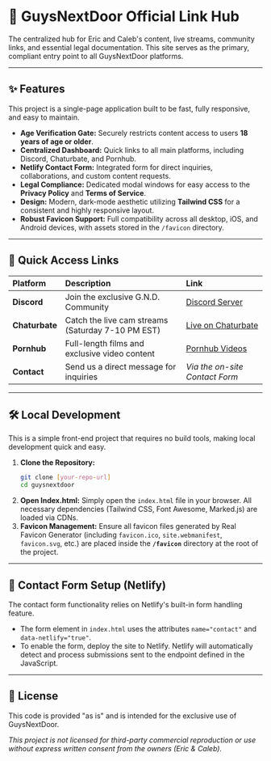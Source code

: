 # 🏡 GuysNextDoor Official Link Hub

The centralized hub for Eric and Caleb's content, live streams, community links, and essential legal documentation. This site serves as the primary, compliant entry point to all GuysNextDoor platforms.

---

## ✨ Features

This project is a single-page application built to be fast, fully responsive, and easy to maintain.

* **Age Verification Gate:** Securely restricts content access to users **18 years of age or older**.
* **Centralized Dashboard:** Quick links to all main platforms, including Discord, Chaturbate, and Pornhub.
* **Netlify Contact Form:** Integrated form for direct inquiries, collaborations, and custom content requests.
* **Legal Compliance:** Dedicated modal windows for easy access to the **Privacy Policy** and **Terms of Service**.
* **Design:** Modern, dark-mode aesthetic utilizing **Tailwind CSS** for a consistent and highly responsive layout.
* **Robust Favicon Support:** Full compatibility across all desktop, iOS, and Android devices, with assets stored in the `/favicon` directory.

---

## 🔗 Quick Access Links

| Platform | Description | Link |
| :--- | :--- | :--- |
| **Discord** | Join the exclusive G.N.D. Community | [Discord Server](https://discord.gg/EKekh3wHYQ) |
| **Chaturbate** | Catch the live cam streams (Saturday 7-10 PM EST) | [Live on Chaturbate](https://chaturbate.com/p/hotcockjock99/?tab=bio) |
| **Pornhub** | Full-length films and exclusive video content | [Pornhub Videos](https://www.pornhub.com/model/guysnextdoor) |
| **Contact** | Send us a direct message for inquiries | *Via the on-site Contact Form* |

---

## 🛠️ Local Development

This is a simple front-end project that requires no build tools, making local development quick and easy.

1.  **Clone the Repository:**
    ```bash
    git clone [your-repo-url]
    cd guysnextdoor
    ```
2.  **Open Index.html:**
    Simply open the `index.html` file in your browser. All necessary dependencies (Tailwind CSS, Font Awesome, Marked.js) are loaded via CDNs.
3.  **Favicon Management:**
    Ensure all favicon files generated by Real Favicon Generator (including `favicon.ico`, `site.webmanifest`, `favicon.svg`, etc.) are placed inside the **`/favicon`** directory at the root of the project.

---

## 📝 Contact Form Setup (Netlify)

The contact form functionality relies on Netlify's built-in form handling feature.

* The form element in `index.html` uses the attributes `name="contact"` and `data-netlify="true"`.
* To enable the form, deploy the site to Netlify. Netlify will automatically detect and process submissions sent to the endpoint defined in the JavaScript.

---

## 📄 License

This code is provided "as is" and is intended for the exclusive use of GuysNextDoor.

*This project is not licensed for third-party commercial reproduction or use without express written consent from the owners (Eric & Caleb).*